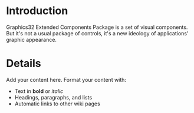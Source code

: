 # Introduction #

Graphics32 Extended Components Package is a set of visual components. But it's not a usual package of controls, it's a new ideology of applications' graphic appearance.


# Details #

Add your content here.  Format your content with:
  * Text in **bold** or _italic_
  * Headings, paragraphs, and lists
  * Automatic links to other wiki pages